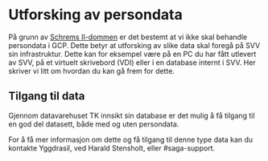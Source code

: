 # Utforsking av persondata

På grunn av [Schrems II-dommen](https://www.digdir.no/handlingsplanen/hva-er-schrems-ii-dommen/2581) er det bestemt at vi ikke skal behandle persondata i GCP. Dette betyr at utforsking av slike data skal foregå på SVV sin infrastruktur. Dette kan for eksempel være på en PC du har fått utlevert av SVV, på et virtuelt skrivebord (VDI) eller i en database internt i SVV. Her skriver vi litt om hvordan du kan gå frem for dette.

## Tilgang til data

Gjennom datavarehuset TK innsikt sin database er det mulig å få tilgang til en god del datasett, både med og uten persondata.

For å få mer informasjon om dette og få tilgang til denne type data kan du kontakte Yggdrasil, ved Harald Stensholt, eller #saga-support.
